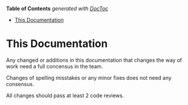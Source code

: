 <!-- START doctoc generated TOC please keep comment here to allow auto update -->
<!-- DON'T EDIT THIS SECTION, INSTEAD RE-RUN doctoc TO UPDATE -->
**Table of Contents**  *generated with [DocToc](https://github.com/thlorenz/doctoc)*

- [This Documentation](#this-documentation)

<!-- END doctoc generated TOC please keep comment here to allow auto update -->

# This Documentation

Any changed or additions in this documentation that changes the way of work need a full concensus in the team.

Changes of spelling misstakes or any minor fixes does not need any consensus.

All changes should pass at least 2 code reviews.
